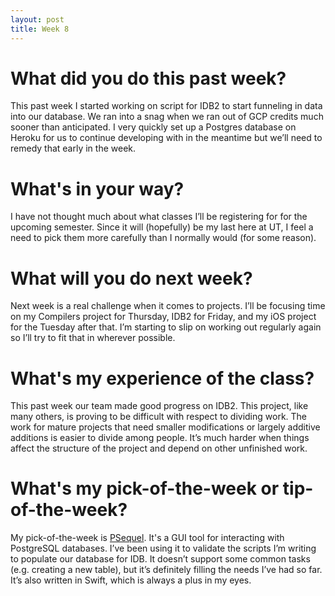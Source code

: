 ```yaml
---
layout: post
title: Week 8
---
```


# What did you do this past week?

This past week I started working on script for IDB2 to start funneling in data into our database. We ran into a snag when we ran out of GCP credits much sooner than anticipated. I very quickly set up a Postgres database on Heroku for us to continue developing with in the meantime but we’ll need to remedy that early in the week.

# What's in your way?

I have not thought much about what classes I’ll be registering for for the upcoming semester. Since it will (hopefully) be my last here at UT, I feel a need to pick them more carefully than I normally would (for some reason).

# What will you do next week?

Next week is a real challenge when it comes to projects. I’ll be focusing time on my Compilers project for Thursday, IDB2 for Friday, and my iOS project for the Tuesday after that. I’m starting to slip on working out regularly again so I’ll try to fit that in wherever possible.

# What's my experience of the class?

This past week our team made good progress on IDB2. This project, like many others, is proving to be difficult with respect to dividing work. The work for mature projects that need smaller modifications or largely additive additions is easier to divide among people. It’s much harder when things affect the structure of the project and depend on other unfinished work.

# What's my pick-of-the-week or tip-of-the-week?

My pick-of-the-week is [PSequel](http://www.psequel.com). It's a GUI tool for interacting with PostgreSQL databases. I’ve been using it to validate the scripts I’m writing to populate our database for IDB. It doesn’t support some common tasks (e.g. creating a new table), but it’s definitely filling the needs I’ve had so far. It’s also written in Swift, which is always a plus in my eyes.
